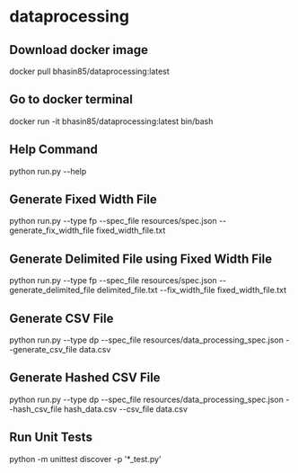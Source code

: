 # dataprocessing


## Download docker image

docker pull bhasin85/dataprocessing:latest

## Go to docker terminal

docker run -it bhasin85/dataprocessing:latest bin/bash

## Help Command

python run.py --help

## Generate Fixed Width File

python run.py --type fp --spec_file resources/spec.json --generate_fix_width_file fixed_width_file.txt

## Generate Delimited File using Fixed Width File

python run.py --type fp --spec_file resources/spec.json --generate_delimited_file delimited_file.txt --fix_width_file fixed_width_file.txt 

## Generate CSV File

python run.py --type dp --spec_file resources/data_processing_spec.json --generate_csv_file data.csv

## Generate Hashed CSV File

python run.py --type dp --spec_file resources/data_processing_spec.json --hash_csv_file hash_data.csv --csv_file data.csv

## Run Unit Tests

python -m unittest discover -p '*_test.py'